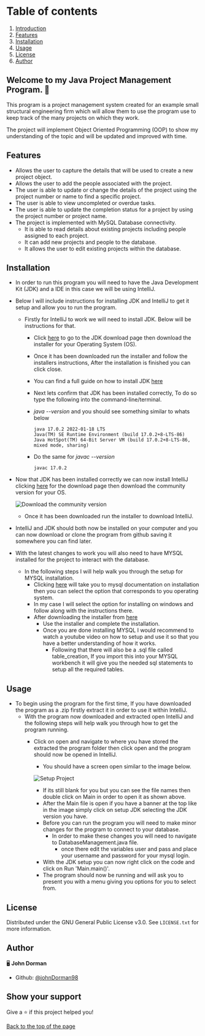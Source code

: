 <a id="toc"></a>
# Table of contents
 1. [Introduction](#introduction)
 2. [Features](#features)
 3. [Installation](#installation)
 4. [Usage](#usage)
 5. [License](#license)
 6. [Author](#author)

<a id="introduction"></a>
## Welcome to my Java Project Management Program. 👋 

 This program is a project management system created for an example small structural engineering firm which will allow them to use the program use to keep track of the many projects on which they work.

 The project will implement Object Oriented Programming (OOP) to show my understanding of the topic and will be updated and improved with time.
 
<a name="features"></a>
## Features 
 
 * Allows the user to capture the details that will be used to create a new project object.
 * Allows the user to add the people associated with the project.
 * The user is able to update or change the details of the project using the project number or name to find a specific project.
 * The user is able to view uncompleted or overdue tasks.
 * The user is able to update the completion status for a project by using the project number or project name.
 * The project is implemented with MySQL Database connectivity.
   * It is able to read details about existing projects including people assigned to each project.
   * It can add new projects and people to the database.
   * It allows the user to edit existing projects within the database.

<a name="installation"></a>
## Installation 

 * In order to run this program you will need to have the Java Development Kit (JDK) and a IDE in this case we will be using IntelliJ.
 * Below I will include instructions for installing JDK and IntelliJ to get it setup and allow you to run the program.
   * Firstly for IntelliJ to work we will need to install JDK. Below will be instructions for that.
     * Click [here](https://www.oracle.com/java/technologies/downloads/) to go to the JDK download page then download the installer for your Operating System (OS).
     * Once it has been downloaded run the installer and follow the installers instructions, After the installation is finished you can click close.
     * You can find a full guide on how to install JDK [here](https://docs.oracle.com/en/java/javase/17/install/overview-jdk-installation.html#GUID-8677A77F-231A-40F7-98B9-1FD0B48C346A__INSTALLINGTHEJDKANDJREONMICROSOFTWI-E04E8B17)
     * Next lets confirm that JDK has been installed correctly, To do so type the following into the command-line/terminal.
     * *java --version* and you should see something similar to whats below
     
       ```
       java 17.0.2 2022-01-18 LTS
       Java(TM) SE Runtime Environment (build 17.0.2+8-LTS-86)
       Java HotSpot(TM) 64-Bit Server VM (build 17.0.2+8-LTS-86, mixed mode, sharing)
       ```
     * Do the same for *javac --version*
     
       ```
       javac 17.0.2
       ```
       
  * Now that JDK has been installed correctly we can now install IntelliJ clicking [here](https://www.jetbrains.com/idea/download/?fromIDE=#section=windows) for the download page then download the community version for your OS.
  
    ![Download the community version](https://user-images.githubusercontent.com/98963869/152643639-396bad1c-0995-43c9-98e0-45c2363f30b7.png)
    
    * Once it has been downloaded run the installer to download IntelliJ.
  
  * IntelliJ and JDK should both now be installed on your computer and you can now download or clone the program from github saving it somewhere you can find later.

  * With the latest changes to work you will also need to have MYSQL installed for the project to interact with the database.
    * In the following steps I will help walk you through the setup for MYSQL installation.
      * Clicking [here](https://dev.mysql.com/doc/refman/8.0/en/installing.html) will take you to mysql documentation on installation then you can select the option that corresponds to you operating system.
      * In my case I will select the option for installing on windows and follow along with the instructions there.
      * After downloading the installer from [here](https://dev.mysql.com/downloads/mysql/)
        * Use the installer and complete the installation.
        * Once you are done installing MYSQL I would recommend to watch a youtube video on how to setup and use it so that you have a better understanding of how it works.
          * Following that there will also be a .sql file called table_creation, If you import this into your MYSQL workbench it will give you the needed sql statements to setup all the required tables.
    
<a name="usage"></a>
## Usage  
 * To begin using the program for the first time, If you have downloaded the program as a .zip firstly extract it in order to use it within IntelliJ.
   * With the program now downloaded and extracted open IntelliJ and the following steps will help walk you through how to get the program running.
     * Click on open and navigate to where you have stored the extracted the program folder then click open and the program should now be opened in IntelliJ.
       * You should have a screen open similar to the image below.
       
       ![Setup Project](https://user-images.githubusercontent.com/98963869/168250440-97dcc4be-a917-4dc4-8360-9678b278b36a.png)
       
       * If its still blank for you but you can see the file names then double click on Main in order to open it as shown above.
       * After the Main file is open if you have a banner at the top like in the image simply click on setup JDK selecting the JDK version you have.
       * Before you can run the program you will need to make minor changes for the program to connect to your database.
         * In order to make these changes you will need to navigate to DatabaseManagement.java file.
           * once there edit the variables user and pass and place your username and password for your mysql login.
       * With the JDK setup you can now right click on the code and click on Run 'Main.main()'.
       * The program should now be running and will ask you to present you with a menu giving you options for you to select from.

<a name="license"></a>
## License 

Distributed under the GNU General Public License v3.0. See `LICENSE.txt` for more information.

<a name="author"></a>
## Author 

🖥️ **John Dorman**

* Github: [@johnDorman98](https://github.com/johnDorman98)

## Show your support

Give a ⭐️ if this project helped you!

[Back to the top of the page](#table-of-contents)
